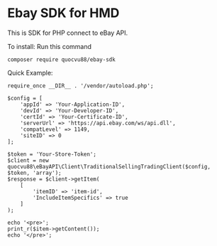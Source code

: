 # Ebay SDK for HMD

This is SDK for PHP connect to eBay API.

To install:
Run this command
```
composer require quocvu88/ebay-sdk
```
Quick Example:
```
require_once __DIR__ . '/vendor/autoload.php';

$config = [
    'appId' => 'Your-Application-ID',
    'devId' => 'Your-Developer-ID',
    'certId' => 'Your-Certificate-ID',
    'serverUrl' => 'https://api.ebay.com/ws/api.dll',
    'compatLevel' => 1149,
    'siteID' => 0
];

$token = 'Your-Store-Token';
$client = new quocvu88\eBayAPI\Client\TraditionalSellingTradingClient($config, $token, 'array');
$response = $client->getItem(
    [
        'itemID' => 'item-id',
        'IncludeItemSpecifics' => true
    ]
);

echo '<pre>';
print_r($item->getContent());
echo '</pre>';
```

